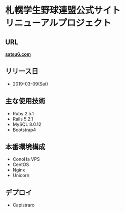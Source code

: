 # 札幌学生野球連盟公式サイト<br>リニューアルプロジェクト

## URL
**<a href="http://satsu6.com" target="_blank" rel="noopener">satsu6.com</a>**

## リリース日
- 2019-03-09(Sat)

## 主な使用技術
- Ruby 2.5.1
- Rails 5.2.1
- MySQL 8.0.12
- Bootstrap4

## 本番環境構成
- ConoHa VPS
- CentOS
- Nginx
- Unicorn

## デプロイ
- Capistraro
